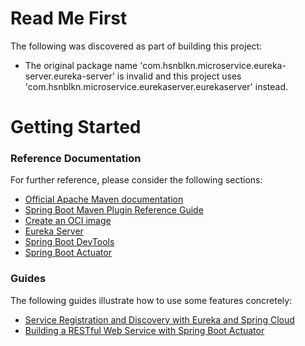 # Read Me First
The following was discovered as part of building this project:

* The original package name 'com.hsnblkn.microservice.eureka-server.eureka-server' is invalid and this project uses 'com.hsnblkn.microservice.eurekaserver.eurekaserver' instead.

# Getting Started

### Reference Documentation
For further reference, please consider the following sections:

* [Official Apache Maven documentation](https://maven.apache.org/guides/index.html)
* [Spring Boot Maven Plugin Reference Guide](https://docs.spring.io/spring-boot/docs/2.6.3/maven-plugin/reference/html/)
* [Create an OCI image](https://docs.spring.io/spring-boot/docs/2.6.3/maven-plugin/reference/html/#build-image)
* [Eureka Server](https://docs.spring.io/spring-cloud-netflix/docs/current/reference/html/#spring-cloud-eureka-server)
* [Spring Boot DevTools](https://docs.spring.io/spring-boot/docs/2.6.3/reference/htmlsingle/#using-boot-devtools)
* [Spring Boot Actuator](https://docs.spring.io/spring-boot/docs/2.6.3/reference/htmlsingle/#production-ready)

### Guides
The following guides illustrate how to use some features concretely:

* [Service Registration and Discovery with Eureka and Spring Cloud](https://spring.io/guides/gs/service-registration-and-discovery/)
* [Building a RESTful Web Service with Spring Boot Actuator](https://spring.io/guides/gs/actuator-service/)

